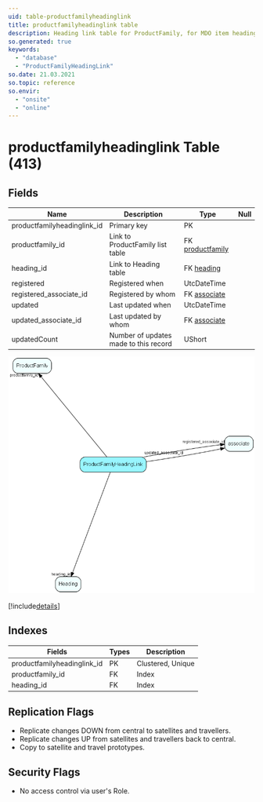 ```yaml
---
uid: table-productfamilyheadinglink
title: productfamilyheadinglink table
description: Heading link table for ProductFamily, for MDO item headings
so.generated: true
keywords:
  - "database"
  - "ProductFamilyHeadingLink"
so.date: 21.03.2021
so.topic: reference
so.envir:
  - "onsite"
  - "online"
---
```


# productfamilyheadinglink Table (413)

## Fields

| Name | Description | Type | Null |
|------|-------------|------|:----:|
|productfamilyheadinglink\_id|Primary key|PK| |
|productfamily\_id|Link to ProductFamily list table|FK [productfamily](productfamily.md)| |
|heading\_id|Link to Heading table|FK [heading](heading.md)| |
|registered|Registered when|UtcDateTime| |
|registered\_associate\_id|Registered by whom|FK [associate](associate.md)| |
|updated|Last updated when|UtcDateTime| |
|updated\_associate\_id|Last updated by whom|FK [associate](associate.md)| |
|updatedCount|Number of updates made to this record|UShort| |


![ProductFamilyHeadingLink table relationship diagram](./media/ProductFamilyHeadingLink.png)

[!include[details](./includes/ProductFamilyHeadingLink.md)]

## Indexes

| Fields | Types | Description |
|--------|-------|-------------|
|productfamilyheadinglink\_id |PK |Clustered, Unique |
|productfamily\_id |FK |Index |
|heading\_id |FK |Index |

## Replication Flags

* Replicate changes DOWN from central to satellites and travellers.
* Replicate changes UP from satellites and travellers back to central.
* Copy to satellite and travel prototypes.

## Security Flags

* No access control via user's Role.

